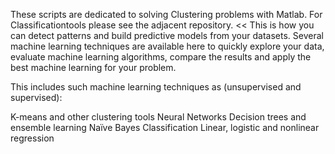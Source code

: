 These scripts are dedicated to solving Clustering problems with Matlab. For Classificationtools please see the adjacent repository. 
<< This is how you can detect patterns and build predictive models from your datasets. Several machine learning techniques are available here to quickly explore your data, evaluate machine learning algorithms, compare the results and apply the best machine learning for your problem.

This includes such machine learning techniques as (unsupervised and supervised):

K-means and other clustering tools
Neural Networks
Decision trees and ensemble learning
Naïve Bayes Classification
Linear, logistic and nonlinear regression

